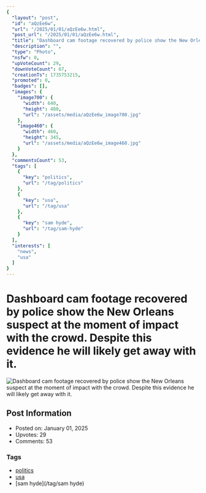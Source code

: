 ```yaml
---
{
  "layout": "post",
  "id": "aQzEe6w",
  "url": "/2025/01/01/aQzEe6w.html",
  "post_url": "/2025/01/01/aQzEe6w.html",
  "title": "Dashboard cam footage recovered by police show the New Orleans suspect at the moment of impact with the crowd. Despite this evidence he will likely get away with it.",
  "description": "",
  "type": "Photo",
  "nsfw": 0,
  "upVoteCount": 29,
  "downVoteCount": 67,
  "creationTs": 1735753215,
  "promoted": 0,
  "badges": [],
  "images": {
    "image700": {
      "width": 640,
      "height": 480,
      "url": "/assets/media/aQzEe6w_image700.jpg"
    },
    "image460": {
      "width": 460,
      "height": 345,
      "url": "/assets/media/aQzEe6w_image460.jpg"
    }
  },
  "commentsCount": 53,
  "tags": [
    {
      "key": "politics",
      "url": "/tag/politics"
    },
    {
      "key": "usa",
      "url": "/tag/usa"
    },
    {
      "key": "sam hyde",
      "url": "/tag/sam-hyde"
    }
  ],
  "interests": [
    "news",
    "usa"
  ]
}
---
```


# Dashboard cam footage recovered by police show the New Orleans suspect at the moment of impact with the crowd. Despite this evidence he will likely get away with it.

![Dashboard cam footage recovered by police show the New Orleans suspect at the moment of impact with the crowd. Despite this evidence he will likely get away with it.](/assets/media/aQzEe6w_image700.jpg)

## Post Information

- Posted on: January 01, 2025
- Upvotes: 29
- Comments: 53

### Tags

- [politics](/tag/politics)
- [usa](/tag/usa)
- [sam hyde](/tag/sam hyde)
